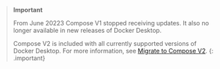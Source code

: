 > **Important**
>
> From June 20223 Compose V1 stopped receiving updates. It also no longer available in new releases of Docker Desktop.
>
> Compose V2 is included with all currently supported versions of Docker Desktop.
> For more information, see [Migrate to Compose V2](/compose/migrate).
{: .important}
